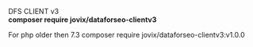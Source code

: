 DFS CLIENT v3
</br>
<b>composer require jovix/dataforseo-clientv3</b>

For php older then 7.3 
composer require jovix/dataforseo-clientv3:v1.0.0

